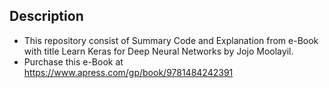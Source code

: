 ## Description
- This repository consist of Summary Code and Explanation from e-Book with title Learn Keras for Deep Neural Networks by Jojo Moolayil.
- Purchase this e-Book at https://www.apress.com/gp/book/9781484242391
